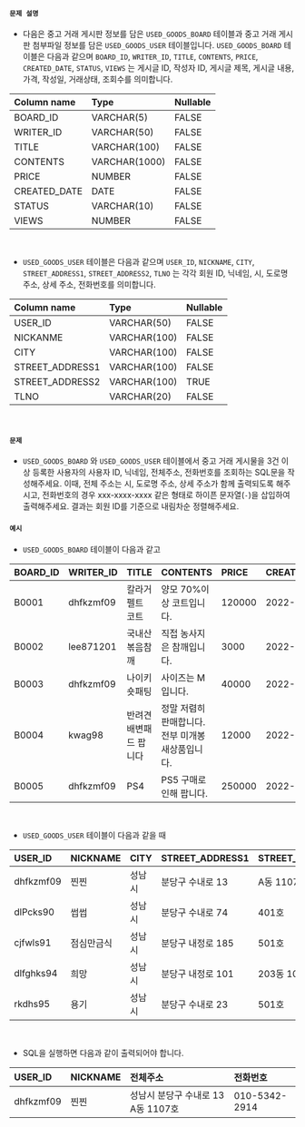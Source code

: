 #### `문제 설명`

- 다음은 중고 거래 게시판 정보를 담은 `USED_GOODS_BOARD` 테이블과 중고 거래 게시판 첨부파일 정보를 담은 `USED_GOODS_USER` 테이블입니다. `USED_GOODS_BOARD` 테이블은 다음과 같으며 `BOARD_ID`, `WRITER_ID`, `TITLE`, `CONTENTS`, `PRICE`, `CREATED_DATE`, `STATUS`, `VIEWS` 는 게시글 ID, 작성자 ID, 게시글 제목, 게시글 내용, 가격, 작성일, 거래상태, 조회수를 의미합니다.

|Column name|Type|Nullable|
|:--|:--|:--|
|BOARD_ID|VARCHAR(5)|FALSE|
|WRITER_ID|VARCHAR(50)|FALSE|
|TITLE|VARCHAR(100)|FALSE|
|CONTENTS|VARCHAR(1000)|FALSE|
|PRICE|NUMBER|FALSE|
|CREATED_DATE|DATE|FALSE|
|STATUS|VARCHAR(10)|FALSE|
|VIEWS|NUMBER|FALSE|
<br>

- `USED_GOODS_USER` 테이블은 다음과 같으며 `USER_ID`, `NICKNAME`, `CITY`, `STREET_ADDRESS1`, `STREET_ADDRESS2`, `TLNO` 는 각각 회원 ID, 닉네임, 시, 도로명 주소, 상세 주소, 전화번호를 의미합니다.

|Column name|Type|Nullable|
|:--|:--|:--|
|USER_ID|VARCHAR(50)|FALSE|
|NICKANME|VARCHAR(100)|FALSE|
|CITY|VARCHAR(100)|FALSE|
|STREET_ADDRESS1|VARCHAR(100)|FALSE|
|STREET_ADDRESS2|VARCHAR(100)|TRUE|
|TLNO|VARCHAR(20)|FALSE|
<br>

#### `문제`

- `USED_GOODS_BOARD` 와 `USED_GOODS_USER` 테이블에서 중고 거래 게시물을 3건 이상 등록한 사용자의 사용자 ID, 닉네임, 전체주소, 전화번호를 조회하는 SQL문을 작성해주세요. 이때, 전체 주소는 시, 도로명 주소, 상세 주소가 함께 출력되도록 해주시고, 전화번호의 경우 xxx-xxxx-xxxx 같은 형태로 하이픈 문자열(`-`)을 삽입하여 출력해주세요. 결과는 회원 ID를 기준으로 내림차순 정렬해주세요.

#### `예시`

- `USED_GOODS_BOARD` 테이블이 다음과 같고

|BOARD_ID|WRITER_ID|TITLE|CONTENTS|PRICE|CREATED_DATE|STATUS|VIEWS|
|:--|:--|:--|:--|:--|:--|:--|:--|
|B0001|dhfkzmf09|칼라거펠트 코트|양모 70%이상 코트입니다.|120000|2022-10-14|DONE|104|
|B0002|lee871201|국내산 볶음참깨|직접 농사지은 참깨입니다.|3000|2022-10-02|DONE|121|
|B0003|dhfkzmf09|나이키 숏패팅|사이즈는 M입니다.|40000|2022-10-17|DONE|98|
|B0004|kwag98|반려견 배변패드 팝니다|정말 저렴히 판매합니다. 전부 미개봉 새상품입니다.|12000|2022-10-01|DONE|250|
|B0005|dhfkzmf09|PS4|PS5 구매로인해 팝니다.|250000|2022-11-03|DONE|111|
<br>

- `USED_GOODS_USER` 테이블이 다음과 같을 때

|USER_ID|NICKNAME|CITY|STREET_ADDRESS1|STREET_ADDRESS2|TLNO|
|:--|:--|:--|:--|:--|:--|
|dhfkzmf09|찐찐|성남시|분당구 수내로 13|A동 1107호|01053422914|
|dlPcks90|썹썹|성남시|분당구 수내로 74|401호|01034573944|
|cjfwls91|점심만금식|성남시|분당구 내정로 185|501호|01036344964|
|dlfghks94|희망|성남시|분당구 내정로 101|203동 102호|01032634154|
|rkdhs95|용기|성남시|분당구 수내로 23|501호|01074564564|
<br>

- SQL을 실행하면 다음과 같이 출력되어야 합니다.

|USER_ID|NICKNAME|전체주소|전화번호|
|:--|:--|:--|:--|
|dhfkzmf09|찐찐|성남시 분당구 수내로 13 A동 1107호|010-5342-2914|
<br>